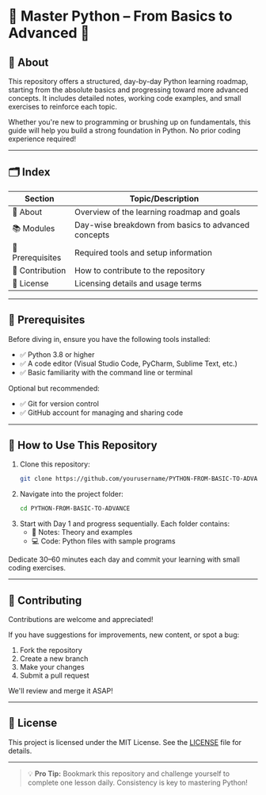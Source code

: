 # 🐍 Master Python – From Basics to Advanced 🚀

## 📘 About

This repository offers a structured, day-by-day Python learning roadmap, starting from the absolute basics and progressing toward more advanced concepts. It includes detailed notes, working code examples, and small exercises to reinforce each topic.

Whether you're new to programming or brushing up on fundamentals, this guide will help you build a strong foundation in Python. No prior coding experience required!

---

## 🗂️ Index

| Section       | Topic/Description |
|---------------|-------------------|
| 📘 About      | Overview of the learning roadmap and goals |
| 📚 Modules    | Day-wise breakdown from basics to advanced concepts |
| 🔧 Prerequisites | Required tools and setup information |
| 🤝 Contribution | How to contribute to the repository |
| 📄 License     | Licensing details and usage terms |

---

## 🔧 Prerequisites

Before diving in, ensure you have the following tools installed:

- ✅ Python 3.8 or higher  
- ✅ A code editor (Visual Studio Code, PyCharm, Sublime Text, etc.)  
- ✅ Basic familiarity with the command line or terminal  

Optional but recommended:
- ✅ Git for version control  
- ✅ GitHub account for managing and sharing code  

---

## 🚀 How to Use This Repository

1. Clone this repository:
   ```bash
   git clone https://github.com/yourusername/PYTHON-FROM-BASIC-TO-ADVANCE.git
   ```
2. Navigate into the project folder:
   ```bash
   cd PYTHON-FROM-BASIC-TO-ADVANCE
   ```
3. Start with Day 1 and progress sequentially. Each folder contains:
   - 📄 Notes: Theory and examples
   - 💻 Code: Python files with sample programs

Dedicate 30–60 minutes each day and commit your learning with small coding exercises.

---

## 🤝 Contributing

Contributions are welcome and appreciated!

If you have suggestions for improvements, new content, or spot a bug:
1. Fork the repository
2. Create a new branch
3. Make your changes
4. Submit a pull request

We'll review and merge it ASAP!

---

## 📄 License

This project is licensed under the MIT License. See the [LICENSE](LICENSE) file for details.

---

> 💡 **Pro Tip:** Bookmark this repository and challenge yourself to complete one lesson daily. Consistency is key to mastering Python!

